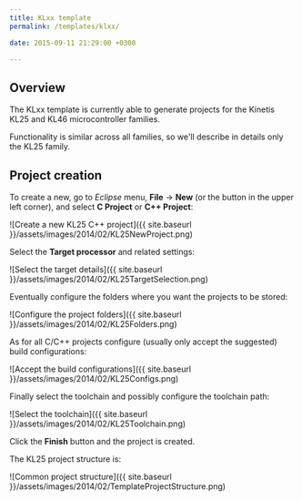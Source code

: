 ```yaml
---
title: KLxx template
permalink: /templates/klxx/

date: 2015-09-11 21:29:00 +0300

---
```


## Overview

The KLxx template is currently able to generate projects for the Kinetis
KL25 and KL46 microcontroller families.

Functionality is similar across all families, so we'll describe in details
only the KL25 family.

## Project creation

To create a new, go to _Eclipse_ menu, **File** → **New** (or the button
in the upper left corner), and select **C Project** or **C++ Project**:

![Create a new KL25 C++ project]({{ site.baseurl }}/assets/images/2014/02/KL25NewProject.png)

Select the **Target processor** and related settings:

![Select the target details]({{ site.baseurl }}/assets/images/2014/02/KL25TargetSelection.png)

Eventually configure the folders where you want the projects to be stored:

![Configure the project folders]({{ site.baseurl }}/assets/images/2014/02/KL25Folders.png)

As for all C/C++ projects configure (usually only accept the suggested)
build configurations:

![Accept the build configurations]({{ site.baseurl }}/assets/images/2014/02/KL25Configs.png)

Finally select the toolchain and possibly configure the toolchain path:

![Select the toolchain]({{ site.baseurl }}/assets/images/2014/02/KL25Toolchain.png)

Click the **Finish** button and the project is created.

The KL25 project structure is:

![Common project structure]({{ site.baseurl }}/assets/images/2014/02/TemplateProjectStructure.png)
